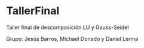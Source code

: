 # TallerFinal
Taller final de descomposición LU y Gauss-Seidel

Grupo: Jesús Barros, Michael Donado y Daniel Lerma 
